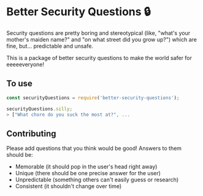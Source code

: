 Better Security Questions 🔒
===========================

Security questions are pretty boring and stereotypical (like, "what's your mother's maiden name?" and "on what street did you grow up?") which are fine, but... predictable and unsafe.

This is a package of better security questions to make the world safer for eeeeeveryone!

## To use

```js
const securityQuestions = require('better-security-questions');

securityQuestions.silly;
> ["What chore do you suck the most at?", ...

```

## Contributing

Please add questions that you think would be good! Answers to them should be:

- Memorable (it should pop in the user's head right away)
- Unique (there should be one precise answer for the user)
- Unpredictable (something others can't easily guess or research)
- Consistent (it shouldn't change over time)